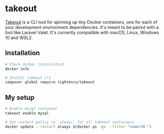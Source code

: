 takeout
=======

[Takeout](https://github.com/tighten/takeout) is a CLI tool for spinning up tiny Docker containers, one for each of your
development environment dependencies. It's meant to be paired with a tool like Laravel Valet. It's currently compatible
with macOS, Linux, Windows 10 and WSL2.

## Installation

```sh
# Check docker installation
docker info

# Install takeout cli
composer global require tightenco/takeout
```

## My setup

```sh
# Enable mysql container
takeout enable mysql

# Set restart policy to `always` for all takeout containers
docker update --restart always $(docker ps -qa --filter "name=TO-")
```
